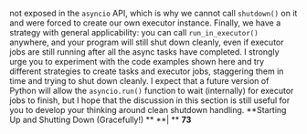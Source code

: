 not exposed in the  `asyncio`  API, which is why we cannot call  `shutdown()`  on it and were forced to create our own executor instance. Finally, we have a strategy with general applicability: you can call  `run_in_executor()` anywhere, and your program will still shut down cleanly, even if executor jobs are still running after all the async tasks have completed. I strongly urge you to experiment with the code examples shown here and try different strategies to create tasks and executor jobs, staggering them in time and trying to shut down cleanly. I expect that a future version of Python will allow the `asyncio.run()`  function to wait (internally) for executor jobs to finish, but I hope that the discussion in this section is still useful for you to develop your thinking around clean shutdown handling. **Starting Up and Shutting Down (Gracefully!) ** **| ** **73**
